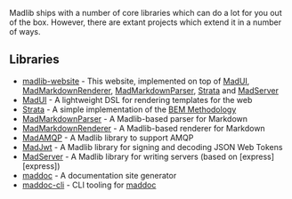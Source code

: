 Madlib ships with a number of core libraries which can do a lot for you out of the box. However, there are extant projects which extend it in a number of ways.

## Libraries
- [madlib-website](//github.com/madlib-lang/madlib-website) - This website, implemented on top of [MadUI](//github.com/madlib-lang/madui), [MadMarkdownRenderer](//github.com/madlib-lang/madmarkdown-renderer), [MadMarkdownParser](//github.com/madlib-lang/madmarkdown-parser), [Strata](//github.com/madlib-lang/strata) and [MadServer](//github.com/madlib-lang/madserver)
- [MadUI](//github.com/madlib-lang/madui) - A lightweight DSL for rendering templates for the web 
- [Strata](//github.com/madlib-lang/strata) - A simple implementation of the [BEM Methodology](https://css-tricks.com/bem-101/)
- [MadMarkdownParser](//github.com/madlib-lang/madmarkdown-parser) - A Madlib-based parser for Markdown
- [MadMarkdownRenderer](//github.com/madlib-lang/madmarkdown-renderer) - A Madlib-based renderer for Markdown
- [MadAMQP](//github.com/madlib-lang/madamqp) - A Madlib library to support AMQP
- [MadJwt](//github.com/madlib-lang/madjwt) - A Madlib library for signing and decoding JSON Web Tokens
- [MadServer](//github.com/madlib-lang/madserver) - A Madlib library for writing servers (based on [express][express])
- [maddoc](//github.com/madlib-lang/maddoc) - A documentation site generator
- [maddoc-cli](//github.com/madlib-lang/maddoc-cli) - CLI tooling for [maddoc](//github.com/madlib-lang/maddoc)

